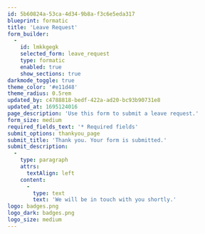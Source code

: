 ```yaml
---
id: 5b60824a-53ca-4d34-9b8a-f3c6e5eda317
blueprint: formatic
title: 'Leave Request'
form_builder:
  -
    id: lmkkgegk
    selected_form: leave_request
    type: formatic
    enabled: true
    show_sections: true
darkmode_toggle: true
theme_color: '#e11d48'
theme_radius: 0.5rem
updated_by: c4788818-bedf-422a-ad20-bc93b90731e8
updated_at: 1695124016
page_description: 'Use this form to submit a leave request.'
form_size: medium
required_fields_text: '* Required fields'
submit_options: thankyou_page
submit_title: 'Thank you. Your form is submitted.'
submit_description:
  -
    type: paragraph
    attrs:
      textAlign: left
    content:
      -
        type: text
        text: 'We will be in touch with you shortly.'
logo: badges.png
logo_dark: badges.png
logo_size: medium
---
```

